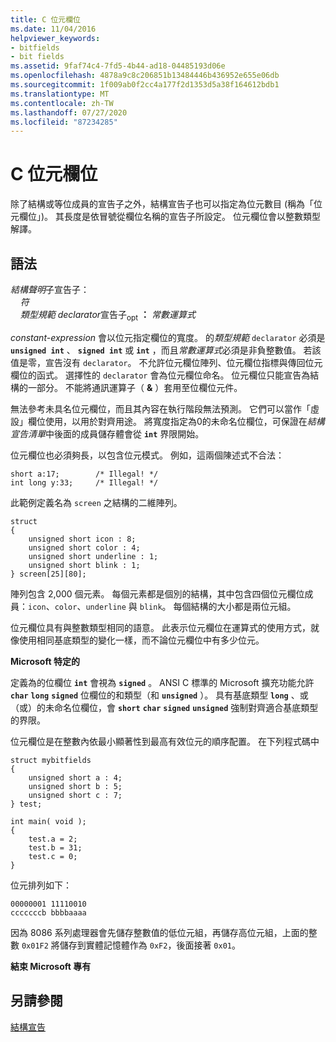 ```yaml
---
title: C 位元欄位
ms.date: 11/04/2016
helpviewer_keywords:
- bitfields
- bit fields
ms.assetid: 9faf74c4-7fd5-4b44-ad18-04485193d06e
ms.openlocfilehash: 4878a9c8c206851b13484446b436952e655e06db
ms.sourcegitcommit: 1f009ab0f2cc4a177f2d1353d5a38f164612bdb1
ms.translationtype: MT
ms.contentlocale: zh-TW
ms.lasthandoff: 07/27/2020
ms.locfileid: "87234285"
---
```

# <a name="c-bit-fields"></a>C 位元欄位

除了結構或等位成員的宣告子之外，結構宣告子也可以指定為位元數目 (稱為「位元欄位」)。 其長度是依冒號從欄位名稱的宣告子所設定。 位元欄位會以整數類型解譯。

## <a name="syntax"></a>語法

*結構聲明*子宣告子：<br/>
&nbsp;&nbsp;&nbsp;&nbsp;*符*<br/>
&nbsp;&nbsp;&nbsp;&nbsp;*類型規範* *declarator*宣告子<sub>opt</sub> **：** *常數運算式*

*constant-expression* 會以位元指定欄位的寬度。 的*類型規範* `declarator` 必須是 **`unsigned int`** 、 **`signed int`** 或 **`int`** ，而且*常數運算式*必須是非負整數值。 若該值是零，宣告沒有 `declarator`。 不允許位元欄位陣列、位元欄位指標與傳回位元欄位的函式。 選擇性的 `declarator` 會為位元欄位命名。 位元欄位只能宣告為結構的一部分。 不能將通訊運算子（ **&** ）套用至位欄位元件。

無法參考未具名位元欄位，而且其內容在執行階段無法預測。 它們可以當作「虛設」欄位使用，以用於對齊用途。 將寬度指定為0的未命名位欄位，可保證在*結構宣告清單*中後面的成員儲存體會從 **`int`** 界限開始。

位元欄位也必須夠長，以包含位元模式。 例如，這兩個陳述式不合法：

```
short a:17;        /* Illegal! */
int long y:33;     /* Illegal! */
```

此範例定義名為 `screen` 之結構的二維陣列。

```
struct
{
    unsigned short icon : 8;
    unsigned short color : 4;
    unsigned short underline : 1;
    unsigned short blink : 1;
} screen[25][80];
```

陣列包含 2,000 個元素。 每個元素都是個別的結構，其中包含四個位元欄位成員：`icon`、`color`、`underline` 與 `blink`。 每個結構的大小都是兩位元組。

位元欄位具有與整數類型相同的語意。 此表示位元欄位在運算式的使用方式，就像使用相同基底類型的變化一樣，而不論位元欄位中有多少位元。

**Microsoft 特定的**

定義為的位欄位 **`int`** 會視為 **`signed`** 。 ANSI C 標準的 Microsoft 擴充功能允許 **`char`** **`long`** **`signed`** 位欄位的和類型（和 **`unsigned`** ）。 具有基底類型 **`long`** 、或（或）的未命名位欄位，會 **`short`** **`char`** **`signed`** **`unsigned`** 強制對齊適合基底類型的界限。

位元欄位是在整數內依最小顯著性到最高有效位元的順序配置。 在下列程式碼中

```
struct mybitfields
{
    unsigned short a : 4;
    unsigned short b : 5;
    unsigned short c : 7;
} test;

int main( void );
{
    test.a = 2;
    test.b = 31;
    test.c = 0;
}
```

位元排列如下：

```
00000001 11110010
cccccccb bbbbaaaa
```

因為 8086 系列處理器會先儲存整數值的低位元組，再儲存高位元組，上面的整數 `0x01F2` 將儲存到實體記憶體作為 `0xF2`，後面接著 `0x01`。

**結束 Microsoft 專有**

## <a name="see-also"></a>另請參閱

[結構宣告](../c-language/structure-declarations.md)
